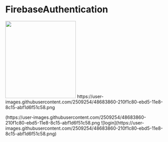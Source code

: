 # FirebaseAuthentication
<p>
    <img src="E:\Ashish\ReactNative\GitHub\Login.png" width="220" height="240" />
    https://user-images.githubusercontent.com/2509254/48683860-210f1c80-ebd5-11e8-8c15-abf1d6f51c58.png
</p>
(https://user-images.githubusercontent.com/2509254/48683860-210f1c80-ebd5-11e8-8c15-abf1d6f51c58.png
![login](https://user-images.githubusercontent.com/2509254/48683860-210f1c80-ebd5-11e8-8c15-abf1d6f51c58.png)